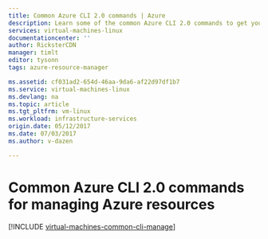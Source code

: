 ```yaml
---
title: Common Azure CLI 2.0 commands | Azure
description: Learn some of the common Azure CLI 2.0 commands to get you started managing your VMs in Azure Resource Manager mode
services: virtual-machines-linux
documentationcenter: ''
author: RicksterCDN
manager: timlt
editor: tysonn
tags: azure-resource-manager

ms.assetid: cf031ad2-654d-46aa-9da6-af22d97df1b7
ms.service: virtual-machines-linux
ms.devlang: na
ms.topic: article
ms.tgt_pltfrm: vm-linux
ms.workload: infrastructure-services
origin.date: 05/12/2017
ms.date: 07/03/2017
ms.author: v-dazen

---
```

# Common Azure CLI 2.0 commands for managing Azure resources
[!INCLUDE [virtual-machines-common-cli-manage](../../../includes/virtual-machines-common-cli-manage.md)]
